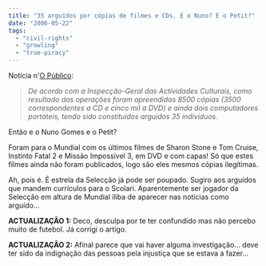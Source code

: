 ```yaml
---
title: "35 arguídos por cópias de filmes e CDs. E o Nuno? E o Petit?"
date: "2006-05-22"
tags: 
  - "civil-rights"
  - "growling"
  - "true-piracy"
---
```


Notícia n'[O Público](http://www.publico.clix.pt/shownews.asp?id=1257989):

> _De acordo com a Inspecção-Geral das Actividades Culturais, como resultado das operações foram apreendidas 8500 cópias (3500 correspondentes a CD e cinco mil a DVD) e ainda dois computadores portáteis, tendo sido constituídos arguidos 35 indivíduos._

Então e o Nuno Gomes e o Petit?

Foram para o Mundial com os últimos filmes de Sharon Stone e Tom Cruise, Instinto Fatal 2 e Missão Impossível 3, em DVD e com capas! Só que estes filmes ainda não foram publicados, logo são eles mesmos cópias ilegítimas.

Ah, pois é. É estrela da Selecção já pode ser poupado. Sugiro aos arguídos que mandem currículos para o Scolari. Aparentemente ser jogador da Selecção em altura de Mundial iliba de aparecer nas notícias como arguído...

**ACTUALIZAÇÃO 1:** Deco, desculpa por te ter confundido mas não percebo muito de futebol. Já corrigi o artigo.

**ACTUALIZAÇÃO 2:** Afinal parece que vai haver alguma investigação... deve ter sido da indignação das pessoas pela injustiça que se estava a fazer...
